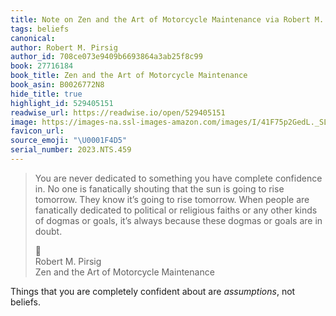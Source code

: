 ```yaml
---
title: Note on Zen and the Art of Motorcycle Maintenance via Robert M. Pirsig
tags: beliefs
canonical:
author: Robert M. Pirsig
author_id: 708ce073e9409b6693864a3ab25f8c99
book: 27716184
book_title: Zen and the Art of Motorcycle Maintenance
book_asin: B0026772N8
hide_title: true
highlight_id: 529405151
readwise_url: https://readwise.io/open/529405151
image: https://images-na.ssl-images-amazon.com/images/I/41F75p2GedL._SL200_.jpg
favicon_url:
source_emoji: "\U0001F4D5"
serial_number: 2023.NTS.459
---
```

> You are never dedicated to something you have complete confidence in. No one is fanatically shouting that the sun is going to rise tomorrow. They know it’s going to rise tomorrow. When people are fanatically dedicated to political or religious faiths or any other kinds of dogmas or goals, it’s always because these dogmas or goals are in doubt.
> <div class="quoteback-footer"><div class="quoteback-avatar"><span class="mini-emoji"> 📕</span></div><div class="quoteback-metadata"><div class="metadata-inner"><span style="display:none">FROM:</span><div aria-label="Robert M. Pirsig" class="quoteback-author"> Robert M. Pirsig</div><div aria-label="Zen and the Art of Motorcycle Maintenance" class="quoteback-title"> Zen and the Art of Motorcycle Maintenance</div></div></div></div>

Things that you are completely confident about are _assumptions_, not beliefs.